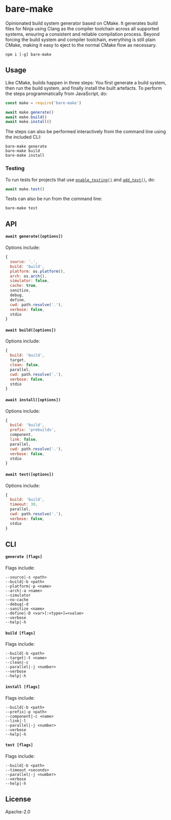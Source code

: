 # bare-make

Opinionated build system generator based on CMake. It generates build files for Ninja using Clang as the compiler toolchain across all supported systems, ensuring a consistent and reliable compilation process. Beyond forcing the build system and compiler toolchain, everything is still plain CMake, making it easy to eject to the normal CMake flow as necessary.

```
npm i [-g] bare-make
```

## Usage

Like CMake, builds happen in three steps: You first generate a build system, then run the build system, and finally install the built artefacts. To perform the steps programmatically from JavaScript, do:

```js
const make = require('bare-make')

await make.generate()
await make.build()
await make.install()
```

The steps can also be performed interactively from the command line using the included CLI:

```console
bare-make generate
bare-make build
bare-make install
```

### Testing

To run tests for projects that use [`enable_testing()`](https://cmake.org/cmake/help/latest/command/enable_testing.html#command:enable_testing) and [`add_test()`](https://cmake.org/cmake/help/latest/command/add_test.html#command:add_test), do:

```js
await make.test()
```

Tests can also be run from the command line:

```console
bare-make test
```

## API

#### `await generate([options])`

Options include:

```js
{
  source: '.',
  build: 'build',
  platform: os.platform(),
  arch: os.arch(),
  simulator: false,
  cache: true,
  sanitize,
  debug,
  define,
  cwd: path.resolve('.'),
  verbose: false,
  stdio
}
```

#### `await build([options])`

Options include:

```js
{
  build: 'build',
  target,
  clean: false,
  parallel,
  cwd: path.resolve('.'),
  verbose: false,
  stdio
}
```

#### `await install([options])`

Options include:

```js
{
  build: 'build',
  prefix: 'prebuilds',
  component,
  link: false,
  parallel,
  cwd: path.resolve('.'),
  verbose: false,
  stdio
}
```

#### `await test([options])`

Options include:

```js
{
  build: 'build',
  timeout: 30,
  parallel,
  cwd: path.resolve('.'),
  verbose: false,
  stdio
}
```

## CLI

#### `generate [flags]`

Flags include:

```console
--source|-s <path>
--build|-b <path>
--platform|-p <name>
--arch|-a <name>
--simulator
--no-cache
--debug|-d
--sanitize <name>
--define|-D <var>[:<type>]=<value>
--verbose
--help|-h
```

#### `build [flags]`

Flags include:

```console
--build|-b <path>
--target|-t <name>
--clean|-c
--parallel|-j <number>
--verbose
--help|-h
```

#### `install [flags]`

Flags include:

```console
--build|-b <path>
--prefix|-p <path>
--component|-c <name>
--link|-l
--parallel|-j <number>
--verbose
--help|-h
```

#### `test [flags]`

Flags include:

```console
--build|-b <path>
--timeout <seconds>
--parallel|-j <number>
--verbose
--help|-h
```

## License

Apache-2.0
